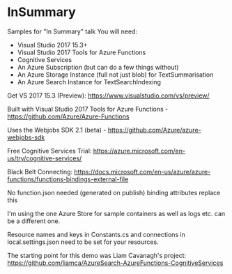 # InSummary
Samples for "In Summary" talk
You will need:
- Visual Studio 2017 15.3+
- Visual Studio 2017 Tools for Azure Functions
- Cognitive Services
- An Azure Subscription (but can do a few things without)
- An Azure Storage Instance (full not just blob) for TextSummarisation
- An Azure Search Instance for TextSearchIndexing

Get VS 2017 15.3 (Preview): https://www.visualstudio.com/vs/preview/

Built with Visual Studio 2017 Tools for Azure Functions - https://github.com/Azure/Azure-Functions

Uses the Webjobs SDK 2.1 (beta) - https://github.com/Azure/azure-webjobs-sdk

Free Cognitive Services Trial: https://azure.microsoft.com/en-us/try/cognitive-services/

Black Belt Connecting: https://docs.microsoft.com/en-us/azure/azure-functions/functions-bindings-external-file

No function.json needed (generated on publish) binding attributes replace this

I'm using the one Azure Store for sample containers as well as logs etc. can be a different one.

Resource names and keys in Constants.cs and connections in local.settings.json need to be set for your resources. 

The starting point for this demo was Liam Cavanagh's project: https://github.com/liamca/AzureSearch-AzureFunctions-CognitiveServices 

